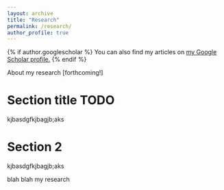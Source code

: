 ```yaml
---
layout: archive
title: "Research"
permalink: /research/
author_profile: true
---
```


{% if author.googlescholar %}
  You can also find my articles on <u><a href="{{author.googlescholar}}">my Google Scholar profile</a>.</u>
{% endif %}


About my research [forthcoming!]

Section title TODO 
======
kjbasdgfkjbagjb;aks 


Section 2
======
kjbasdgfkjbagjb;aks 

blah blah my research
